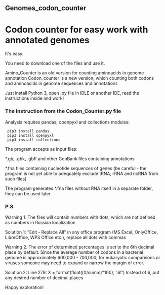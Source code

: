 ## Genomes_codon_counter
# Codon counter for easy work with annotated genomes

It's easy. 

You need to download one of the files and use it.

Amino_Counter is an old version for counting aminoacids in genome annotation
Codon_counter is a new version, which counting both codons and aminoacids in genome sequences and annotations 

Just install Python 3, open .py file in IDLE or another IDE,
read the instructions inside and work!


### The instruction from the Codon_Counter.py file

Analysis requires pandas, openpyxl and collections modules:

     pip3 install pandas
     pip3 install openpyxl
     pip3 install collections

The program accepts as input files:

*.gb, .gbk, .gbff and other GenBank files containing annotations

*.fna files containing nucleotide sequences of genes (be careful - the program is not yet able to adequately exclude tRNA, rRNA and ncRNA from such files)

The program generates *.fna files without RNA itself in a separate folder, they can be used later
 
### P.S.
Warning 1. The files will contain numbers with dots, which are not defined as numbers in Russian localization.

Solution 1: "Edit - Replace All" in any office program (MS Excel, OnlyOffice, LibreOffice, WPS Office etc.), replace all dots with commas

Warning 2. The error of determined percentages is set to the 6th decimal place by default.
Since the average number of codons in a bacterial genome is approximately 600,000 - 700,000, for eukaryotic comparisons
or viruses someone may need to expand or narrow the margin of error.

Solution 2: Line 279: X = format(float((X/summ)*100), '.6f')
Instead of 6, put any desired number of decimal places


Happy exploration!
